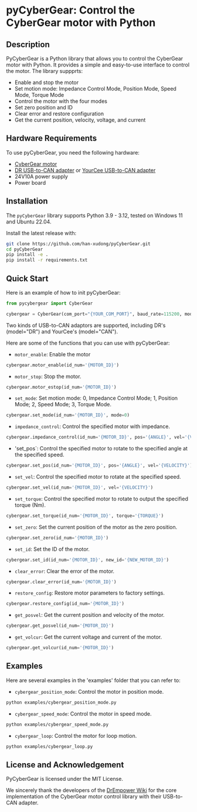 # pyCyberGear: Control the CyberGear motor with Python

## Description

PyCyberGear is a Python library that allows you to control the CyberGear motor with Python. It provides a simple and easy-to-use interface to control the motor. The library suppprts:

- Enable and stop the motor
- Set motion mode: Impedance Control Mode, Position Mode, Speed Mode, Torque Mode
- Control the motor with the four modes
- Set zero position and ID
- Clear error and restore configuration
- Get the current position, velocity, voltage, and current

## Hardware Requirements

To use pyCyberGear, you need the following hardware:

- [CyberGear motor](https://www.mi.com/cyber-gear)
- [DR USB-to-CAN adapter](https://item.taobao.com/item.htm?id=737373782475) or [YourCee USB-to-CAN adapter](https://item.taobao.com/item.htm?id=635000838271&skuId=4710513306912)
- 24V10A power supply
- Power board

## Installation

The `pyCyberGear` library supports Python 3.9 - 3.12, tested on Windows 11 and Ubuntu 22.04.

Install the latest release with:

```bash
git clone https://github.com/han-xudong/pyCyberGear.git
cd pyCyberGear
pip install -e .
pip install -r requirements.txt
```

## Quick Start

Here is an example of how to init pyCyberGear:

```python
from pycybergear import CyberGear

cybergear = CyberGear(com_port="{YOUR_COM_PORT}", baud_rate=115200, model={YOUR_USB-TO-CAN})
```

Two kinds of USB-to-CAN adaptors are supported, including DR's (model="DR") and YourCee's (model="CAN").

Here are some of the functions that you can use with pyCyberGear:

- `motor_enable`: Enable the motor

```python
cybergear.motor_enable(id_num='{MOTOR_ID}')
```

- `motor_stop`: Stop the motor.

```python
cybergear.motor_estop(id_num='{MOTOR_ID}')
```

- `set_mode`: Set motion mode: 0, Impedance Control Mode; 1, Position Mode; 2, Speed Mode; 3, Torque Mode.

```python
cybergear.set_mode(id_num='{MOTOR_ID}', mode=0)
```

- `impedance_control`: Control the specified motor with impedance.

```python
cybergear.impedance_control(id_num='{MOTOR_ID}', pos='{ANGLE}', vel='{VELOCITY}', tff='{FEEDFORWARD_TORQUE}', kp='{PROPORTIONAL_GAIN}', kd='{DERIVATIVE_GAIN}')
```

- 'set_pos`: Control the specified motor to rotate to the specified angle at the specified speed.

```python
cybergear.set_pos(id_num='{MOTOR_ID}', pos='{ANGLE}', vel='{VELOCITY}')
```

- `set_vel`: Control the specified motor to rotate at the specified speed.

```python
cybergear.set_vel(id_num='{MOTOR_ID}', vel='{VELOCITY}')
```

- `set_torque`: Control the specified motor to rotate to output the specified torque (Nm).

```python
cybergear.set_torque(id_num='{MOTOR_ID}', torque='{TORQUE}')
```

- `set_zero`: Set the current position of the motor as the zero position.

```python
cybergear.set_zero(id_num='{MOTOR_ID}')
```

- `set_id`: Set the ID of the motor.

```python
cybergear.set_id(id_num='{MOTOR_ID}', new_id='{NEW_MOTOR_ID}')
```

- `clear_error`: Clear the error of the motor.

```python
cybergear.clear_error(id_num='{MOTOR_ID}')
```

- `restore_config`: Restore motor parameters to factory settings.

```python
cybergear.restore_config(id_num='{MOTOR_ID}')
```

- `get_posvel`: Get the current position and velocity of the motor.

```python
cybergear.get_posvel(id_num='{MOTOR_ID}')
```

- `get_volcur`: Get the current voltage and current of the motor.

```python
cybergear.get_volcur(id_num='{MOTOR_ID}')
```

## Examples

Here are several examples in the 'examples' folder that you can refer to:

- `cybergear_position_mode`: Control the motor in position mode.

```bash
python examples/cybergear_position_mode.py
```

- `cybergear_speed_mode`: Control the motor in speed mode.

```bash
python examples/cybergear_speed_mode.py
```

- `cybergear_loop`: Control the motor for loop motion.

```bash
python examples/cybergear_loop.py
```

## License and Acknowledgement

PyCyberGear is licensed under the MIT License.

We sincerely thank the developers of the [DrEmpower Wiki](https://github.com/DrRobotTech/drempower-wiki) for the core implementation of the CyberGear motor control library with their USB-to-CAN adapter.
